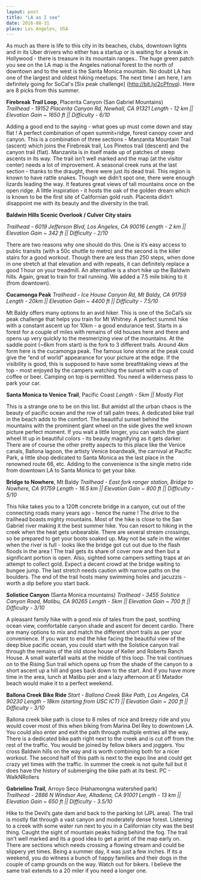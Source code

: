```yaml
---
layout: post
title: "LA as I see"
date: 2016-08-31 
place: Los Angeles, USA
---
```

As much as there is life to this city in its beaches, clubs, downtown lights and in its Uber drivers who either has a startup or is waiting for a break in Hollywood - there is treasure in its mountain ranges.. The huge green patch you see on the LA map is the Angeles national forest to the north of downtown and to the west is the Santa Monica mountain. No doubt LA has one of the largest and oldest hiking meetups. The next time I am here, I am definitely going for SoCal's [Six peak challenge] (http://bit.ly/2cPfnvq). Here are 8 picks from this summer.

**Firebreak Trail Loop**, Placerita Canyon (San Gabriel Mountains)  
*Trailhead - 19152 Placerita Canyon Rd, Newhall, CA 91321*
*Length - 12 km || Elevation Gain ~ 1650 ft || Difficulty - 6/10*

Adding a good end to the saying - what goes up must come down and stay flat ! A perfect combination of open summit+ridge, forest canopy cover and canyon. This is a combination of three sections - Manzanita Mountain Trail (ascent) which joins the Firebreak trail, Los Pinetos trail (descent) and the canyon trail (flat). Manzanita is in itself made up of patches of steep ascents in its way. The trail isn’t well marked and the map (at the visitor center) needs a lot of improvement. A seasonal creek runs at the last section - thanks to the draught, there were just its dead trail. This region is known to have rattle snakes. Though we didn’t spot one, there were enough lizards leading the way. It features great views of tall mountains once on the open ridge. A little inspiration - it hosts the oak of the golden dream which is known to be the first site of Californian gold rush. Placenta didn’t disappoint me with its beauty and the diversity in the trail.


**Baldwin Hills Scenic Overlook / Culver City stairs** 

*Trailhead - 6019 Jefferson Blvd, Los Angeles, CA 90016*
*Length - 2 km || Elevation Gain ~ 342 ft || Difficulty - 2/10*

There are two reasons why one should do this. One is it’s easy access to public transits (with a 50c shuttle to metro) and the second is the killer stairs for a good workout. Though there are less than 250 steps, when done in one stretch at that elevation and with repeats, it can definitely replace a good 1 hour on your treadmill. An alternative is a short hike up the Baldwin hills. Again, great to train for trail running. We added a 7.5 mile biking to it (from downtown). 

 
**Cucamonga Peak** 
*Trailhead - Ice House Canyon Rd, Mt Baldy, CA 91759*
*Length - 20km || Elevation Gain ~ 4400 ft || Difficulty - 7.5/10*

Mt Baldy offers many options to an avid hiker. This is one of the SoCal’s six peak challenge that helps you train for Mt Whitney. A perfect summit hike with a constant ascent up for 10km - a good endurance test. Starts in a forest for a couple of miles with remains of old houses here and there and opens up very quickly to the mesmerizing view of the mountains. At the saddle point (~6km from start) is the fork to 3 different trails. Around 4km form here is the cucamonga peak. The famous lone stone at the peak could give the “end of world” appearance for your picture at the edge. If the visibility is good, this is supposed to have some breathtaking views at the top - most enjoyed by the campers watching the sunset with a cup of coffee or beer. Camping on top is permitted. You need a wilderness pass to park your car.

**Santa Monica to Venice Trail**, Pacific Coast
*Length - 5km || Mostly Flat*

This is a strange one to be on this list. But amidst all the urban chaos is the beauty of pacific ocean and the row of tall palm trees. A dedicated bike trail in the beach adds to the comfort. The beautiful sunset behind the mountains with the prominent giant wheel on the side gives the well known picture perfect moment. If you wait a little longer, you can watch the giant wheel lit up in beautiful colors - its beauty magnifying as it gets darker. There are of course the other pretty aspects to this place like the Venice canals, Ballona lagoon, the artisty Venice boardwalk, the carnival at Pacific Park, a little shop dedicated to Santa Monica as the last place in the renowned route 66, etc. Adding to the convenience is the single metro ride from downtown LA to Santa Monica to get your bike. 

**Bridge to Nowhere**, Mt Baldy
*Trailhead - East fork ranger station, Bridge to Nowhere, CA 91759*
*Length - 16.5 km || Elevation Gain ~ 800 ft || Difficulty - 5/10*

This hike takes you to a 120ft concrete bridge in a canyon, cut out of the connecting roads many years ago - hence the name ! The drive to the trailhead boasts mighty mountains. Most of the hike is close to the San Gabriel river making it the best summer hike. You can resort to hiking in the creek when the heat gets unbearable. There are several stream crossings, so be prepared to get your boots soaked up. May not be safe in the winter when the river is full - looks like the bridge got cut out due to the flash floods in the area ! The trail gets its share of cover now and then but a significant portion is open. Also, sighted some campers setting traps at an attempt to collect gold. Expect a decent crowd at the bridge waiting to bungee jump. The last stretch needs caution with narrow paths on the boulders. The end of the trail hosts many swimming holes and jacuzzis - worth a dip before you start back. 

**Solistice Canyon** (Santa Monica mountains)
*Trailhead - 3455 Solstice Canyon Road, Malibu, CA 90265*
*Length - 5km || Elevation Gain ~ 700 ft || Difficulty - 3/10*

A pleasant family hike with a good mix of tales from the past, soothing ocean view, comfortable canyon shade and ascent for decent cardio. There are many options to mix and match the different short trails as per your convenience. If you want to end the hike facing the beautiful view of the deep blue pacific ocean, you could start with the Solstice canyon trail through the remains of the old stone house of Keller and Roberts Ranch House. A small waterfall waits at the middle of this loop. The trail continues on to the Rising Sun trail which opens up from the shade of the canyon to a short ascent up a hill and goes back down to the start. And if you have more time in the area, lunch at Malibu pier and a lazy afternoon at El Matador beach would make it to a perfect weekend.  


**Ballona Creek Bike Ride**
*Start - Ballona Creek Bike Path, Los Angeles, CA 90230*
*Length - 18km (starting from USC ICT) || Elevation Gain ~ 200 ft || Difficulty - 3/10*

Ballona creek bike path is close to 8 miles of nice and breezy ride and you would cover most of this when biking from Marina Del Rey to downtown LA. You could also enter and exit the path through multiple entries all the way. There is a dedicated bike path right next to the creek and is cut off from the rest of the traffic. You would be joined by fellow bikers and joggers. You cross Baldwin hills on the way and is worth combining both for a nicer workout. The second half of this path is next to the expo line and could get crazy yet times with the traffic. In summer the creek is not quite full but it does have the history of submerging the bike path at its best.
PC - WalkNRollers 

**Gabrielino Trail**, Arroyo Seco (Hahamongna watershed park)  
*Trailhead - 2886 N Windsor Ave, Altadena, CA 91001*
*Length - 13 km || Elevation Gain ~ 650 ft || Difficulty - 3.5/10*

Hike to the Devil’s gate dam and back to the parking lot (JPL area). The trail is mostly flat through a vast canyon and moderately dense forest. Listening to a creek with some water run next to you in a Californian city was the best thing. Caught the sight of mountain peaks hiding behind the fog. The trail isn’t well marked and its a good idea to get a print of the map early on. There are sections which needs crossing a flowing stream and could be slippery yet times. Being a summer day, it was just a few inches. If its a weekend, you do witness a bunch of happy families and their dogs in the couple of camp grounds on the way. Watch out for bikers. I believe the same trail extends to a 20 miler if you need a longer one. 

